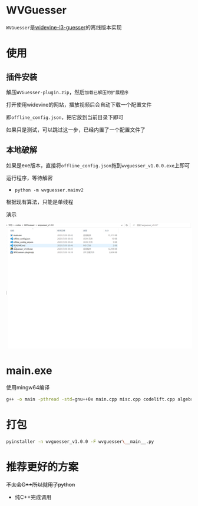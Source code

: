 # WVGuesser

`WVGuesser`是[widevine-l3-guesser](https://github.com/Satsuoni/widevine-l3-guesser)的离线版本实现

# 使用

## 插件安装

解压`WVGuesser-plugin.zip`，然后`加载已解压的扩展程序`

打开使用widevine的网站，播放视频后会自动下载一个配置文件

即`offline_config.json`，把它放到当前目录下即可

如果只是测试，可以跳过这一步，已经内置了一个配置文件了

## 本地破解

如果是exe版本，直接将`offline_config.json`拖到`wvguesser_v1.0.0.exe`上即可

运行程序，等待解密

- `python -m wvguesser.mainv2`

根据现有算法，只能是单线程

演示

![](/images/oCam_2021_07_30_20_58_41_915.gif)

# main.exe

使用mingw64编译

```bash
g++ -o main -pthread -std=gnu++0x main.cpp misc.cpp codelift.cpp algebra.cpp allocate.cpp integer.cpp
```

# 打包

```bash
pyinstaller -n wvguesser_v1.0.0 -F wvguesser\__main__.py
```

# 推荐更好的方案

~~不太会C++所以就用了python~~

- 纯C++完成调用